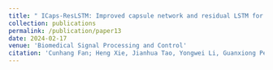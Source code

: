 ```yaml
---
title: " ICaps-ResLSTM: Improved capsule network and residual LSTM for EEG emotion recognition"
collection: publications
permalink: /publication/paper13
date: 2024-02-17
venue: 'Biomedical Signal Processing and Control'
citation: 'Cunhang Fan; Heng Xie, Jianhua Tao, Yongwei Li, Guanxiong Pei, Taihao Li, Zhao Lv, ICaps-ResLSTM: Improved capsule network and residual LSTM for EEG emotion recognition, Biomedical Signal Processing and Control, 2024, 87: 105422.'
---
```



